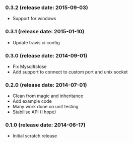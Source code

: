 ### 0.3.2 (release date: 2015-09-03)

* Support for windows

### 0.3.1 (release date: 2015-01-10)

* Update travis ci config

### 0.3.0 (release date: 2014-09-01)

* Fix Mysql#close
* Add support to connect to custom port and unix socket

### 0.2.0 (release date: 2014-07-01)

 * Clean from magic and inheritance
 * Add example code
 * Many work done on unit testing
 * Stabilise API (I hope)

### 0.1.0 (release date: 2014-06-17)

 * Initial scratch release